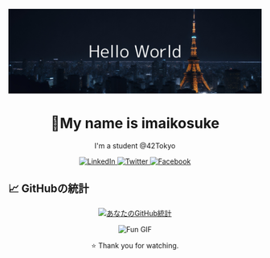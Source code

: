 <!-- ヘッダー画像やバナー -->
<p align="center">
  <img src="./HelloWorld.png" alt="ヘッダー画像">
</p>

<!-- あなたの名前と役職 -->
<h1 align="center">🚀My name is imaikosuke</h1>
<p align="center">I'm a student @42Tokyo</p>

<!-- ソーシャルメディアのバッジ -->
<p align="center">
  <!-- LinkedIn -->
  <a href="https://www.linkedin.com/in/imaikosuke/">
    <img alt="LinkedIn" src="https://img.shields.io/badge/LinkedIn-@Kosuke Imai-blue?style=flat&logo=linkedin">
  </a>
  <!-- Twitter -->
  <a href="https://twitter.com/imai_code">
    <img alt="Twitter" src="https://img.shields.io/badge/Twitter-@imai_code-blue?style=flat&logo=twitter">
  </a>
  <!-- Facebook -->
  <a href="https://www.facebook.com/profile.php?id=61553206050572">
    <img alt="Facebook" src="https://img.shields.io/badge/Facebook-@今井宏輔-blue?style=flat&logo=facebook">
  </a>
  
  <!-- 他のバッジがあればここに追加 -->
</p>

<!-- GitHubの統計 -->
## 📈 GitHubの統計

<p align="center">
  <a href="https://github.com/imaikosuke">
    <img src="https://github-readme-stats.vercel.app/api?username=imaikosuke&show_icons=true&theme=vue" alt="あなたのGitHub統計">
  </a>
</p>

<!-- フッター -->
<p align="center">
  <!-- GIFや画像などで装飾が可能 -->
  <img src="path_to_your_fun_gif.gif" width="50%" alt="Fun GIF">
</p>

<!-- 最後に、フッターとして感謝のメッセージなどを -->
<p align="center">⭐️ Thank you for watching.</p>
